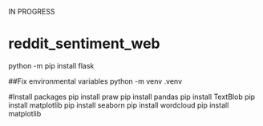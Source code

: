 IN PROGRESS


# reddit_sentiment_web
python -m pip install flask

##Fix environmental variables
python -m venv .venv


#Install packages
pip install praw
pip install pandas
pip install TextBlob
pip install matplotlib
pip install seaborn
pip install wordcloud
pip install matplotlib

